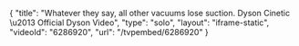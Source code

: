 {
    "title": "Whatever they say, all other vacuums lose suction. Dyson Cinetic \u2013 Official Dyson Video",
    "type": "solo",
    "layout": "iframe-static",
    "videoId": "6286920",
    "url": "\/tvpembed\/6286920"
}